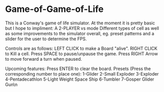 # Game-of-Game-of-Life
This is a Conway's game of life simulator. At the moment it is pretty basic but I hope to impliment:
 A 2-PLAYER vs mode
 Different types of cell
as well as some improvements to the simulator overall, eg. preset patterns and a slider for the user to determine the FPS.

Controls are as follows:
  LEFT CLICK to make a Board "alive".
  RIGHT CLICK to Kill a cell.
  Press SPACE to pause/unpause the game.
  Press RIGHT Arrow to move forward a turn when paused.

Upcoming features:
  Press ENTER to clear the board.
  Presets (Press the corresponding number to place one):
    1-Glider
    2-Small Exploder
    3-Exploder
    4-Pentadecathlon
    5-Light Weight Space Ship
    6-Tumbler
    7-Gosper Glider Gun\n
